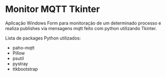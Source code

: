 # Monitor MQTT Tkinter

Aplicação Windows Form para monitoração de um determinado processo e realiza publishes via mensagens mqtt feito com python utilizando Tkinter.

Lista de packages Python utilizados:
* paho-mqtt
* Pillow
* psutil
* pystray
* ttkbootstrap
